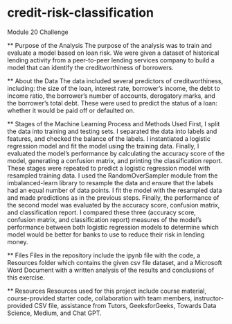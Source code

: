 # credit-risk-classification
Module 20 Challenge

** Purpose of the Analysis 
The purpose of the analysis was to train and evaluate a model based on loan risk. We were given a dataset of historical lending activity from a peer-to-peer lending services company to build a model that can identify the creditworthiness of borrowers. 

** About the Data
The data included several predictors of creditworthiness, including: the size of the loan, interest rate, borrower’s income, the debt to income ratio, the borrower’s number of accounts, derogatory marks, and the borrower’s total debt. These were used to predict the status of a loan: whether it would be paid off or defaulted on.  

** Stages of the Machine Learning Process and Methods Used
First, I split the data into training and testing sets. I separated the data into labels and features, and checked the balance of the labels. I instantiated a logistic regression model and fit the model using the training data. Finally, I evaluated the model’s performance by calculating the accuracy score of the model, generating a confusion matrix, and printing the classification report. 
These stages were repeated to predict a logistic regression model with resampled training data. I used the RandomOverSampler module from the imbalanced-learn library to resample the data and ensure that the labels had an equal number of data points. I fit the model with the resampled data and made predictions as in the previous steps. Finally, the performance of the second model was evaluated by the accuracy score, confusion matrix, and classification report.
I compared these three (accuracy score, confusion matrix, and classification report) measures of the model’s performance between both logistic regression models to determine which model would be better for banks to use to reduce their risk in lending money. 

** Files
Files in the repository include the ipynb file with the code, a Resources folder which contains the given csv file dataset, and a Microsoft Word Document with a written analysis of the results and conclusions of this exercise.

** Resources
Resources used for this project include course material, course-provided starter code, collaboration with team members, instructor-provided CSV file, assistance from Tutors, GeeksforGeeks, Towards Data Science, Medium, and Chat GPT.
